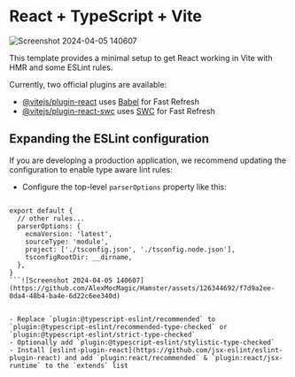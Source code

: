 # React + TypeScript + Vite

![Screenshot 2024-04-05 140607](https://github.com/AlexMocMagic/Hamster/assets/126344692/bcffc1a2-52d8-4672-b6ad-df2af6912446)


This template provides a minimal setup to get React working in Vite with HMR and some ESLint rules.

Currently, two official plugins are available:

- [@vitejs/plugin-react](https://github.com/vitejs/vite-plugin-react/blob/main/packages/plugin-react/README.md) uses [Babel](https://babeljs.io/) for Fast Refresh
- [@vitejs/plugin-react-swc](https://github.com/vitejs/vite-plugin-react-swc) uses [SWC](https://swc.rs/) for Fast Refresh

## Expanding the ESLint configuration

If you are developing a production application, we recommend updating the configuration to enable type aware lint rules:

- Configure the top-level `parserOptions` property like this:

```js![Screenshot 2024-04-05 140607](https://github.com/AlexMocMagic/Hamster/assets/126344692/7996accc-be96-473e-9fff-889be0d9888b)

export default {
  // other rules...
  parserOptions: {
    ecmaVersion: 'latest',
    sourceType: 'module',
    project: ['./tsconfig.json', './tsconfig.node.json'],
    tsconfigRootDir: __dirname,
  },
}
```![Screenshot 2024-04-05 140607](https://github.com/AlexMocMagic/Hamster/assets/126344692/f7d9a2ee-0da4-48b4-ba4e-6d22c6ee340d)


- Replace `plugin:@typescript-eslint/recommended` to `plugin:@typescript-eslint/recommended-type-checked` or `plugin:@typescript-eslint/strict-type-checked`
- Optionally add `plugin:@typescript-eslint/stylistic-type-checked`
- Install [eslint-plugin-react](https://github.com/jsx-eslint/eslint-plugin-react) and add `plugin:react/recommended` & `plugin:react/jsx-runtime` to the `extends` list

